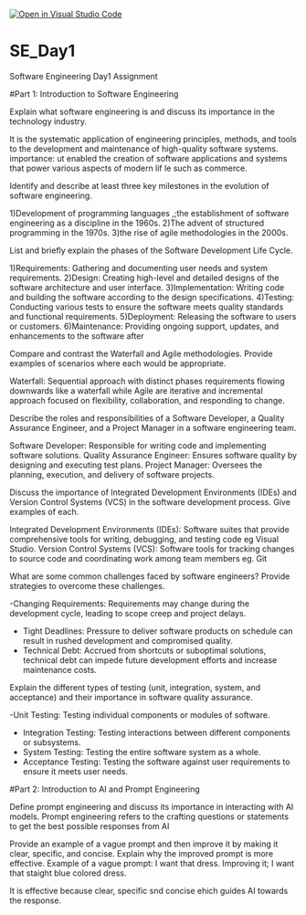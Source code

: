 [![Open in Visual Studio Code](https://classroom.github.com/assets/open-in-vscode-2e0aaae1b6195c2367325f4f02e2d04e9abb55f0b24a779b69b11b9e10269abc.svg)](https://classroom.github.com/online_ide?assignment_repo_id=15578469&assignment_repo_type=AssignmentRepo)
# SE_Day1
Software Engineering Day1 Assignment

#Part 1: Introduction to Software Engineering

Explain what software engineering is and discuss its importance in the technology industry.

It is the systematic application of engineering principles, methods, and tools to the development and maintenance of high-quality software systems.
 importance: ut enabled the creation of software applications and systems that power various aspects of modern lif le such as commerce.

Identify and describe at least three key milestones in the evolution of software engineering.

  1)Development of programming languages ,;the establishment of software engineering as a discipline in the 1960s.
  2)The advent of structured programming in the 1970s.
  3)the rise of agile methodologies in the 2000s.


List and briefly explain the phases of the Software Development Life Cycle.

 1)Requirements: Gathering and documenting user needs and system requirements.
2)Design: Creating high-level and detailed designs of the software architecture and user 
interface.
3)Implementation: Writing code and building the software according to the design specifications.
4)Testing: Conducting various tests to ensure the software meets quality standards and functional requirements.
5)Deployment: Releasing the software to users or customers.
6)Maintenance: Providing ongoing support, updates, and enhancements to the software after


Compare and contrast the Waterfall and Agile methodologies. Provide examples of scenarios where each would be appropriate.

Waterfall: Sequential approach with distinct phases requirements flowing downwards like a waterfall while Agile are iterative and incremental approach focused on flexibility, collaboration, and responding to change.

Describe the roles and responsibilities of a Software Developer, a Quality Assurance Engineer, and a Project Manager in a software engineering team.

  Software Developer: Responsible for writing code and implementing software solutions.
  Quality Assurance Engineer: Ensures software quality by designing and executing test plans. 
  Project Manager: Oversees the planning, execution, and delivery of software projects.


Discuss the importance of Integrated Development Environments (IDEs) and Version Control Systems (VCS) in the software development process. Give examples of each.

  Integrated Development Environments (IDEs): Software suites that provide comprehensive tools for writing, debugging, and testing code eg Visual Studio.
  Version Control Systems (VCS): Software tools for tracking changes to source code and coordinating work among team members eg. Git


What are some common challenges faced by software engineers? Provide strategies to overcome these challenges.

  -Changing Requirements: Requirements may change during the development cycle, leading to scope creep and project delays.
 - Tight Deadlines: Pressure to deliver software products on schedule can result in rushed development and compromised quality.
 - Technical Debt: Accrued from shortcuts or suboptimal solutions, technical debt can 
impede future development efforts and increase maintenance costs.

Explain the different types of testing (unit, integration, system, and acceptance) and their importance in software quality assurance.

  -Unit Testing: Testing individual components or modules of software.
- Integration Testing: Testing interactions between different components or subsystems.
 - System Testing: Testing the entire software system as a whole.
 - Acceptance Testing: Testing the software against user requirements to ensure it meets user needs.


#Part 2: Introduction to AI and Prompt Engineering


Define prompt engineering and discuss its importance in interacting with AI models.
 Prompt engineering refers to the  crafting questions or statements to get the best 
possible responses from AI





Provide an example of a vague prompt and then improve it by making it clear, specific, and concise. Explain why the improved prompt is more effective.
Example of a vague prompt: I want that dress.
Improving it; I want that staight blue colored dress. 

 It is effective because clear, specific snd concise ehich guides AI towards the response.
